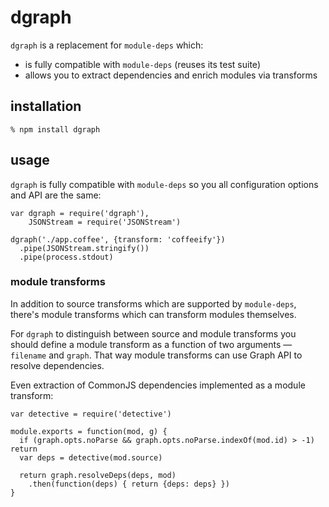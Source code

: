 # dgraph

`dgraph` is a replacement for `module-deps` which:

  * is fully compatible with `module-deps` (reuses its test suite)
  * allows you to extract dependencies and enrich modules via transforms

## installation

    % npm install dgraph

## usage

`dgraph` is fully compatible with `module-deps` so you all configuration options
and API are the same:

    var dgraph = require('dgraph'),
        JSONStream = require('JSONStream')

    dgraph('./app.coffee', {transform: 'coffeeify'})
      .pipe(JSONStream.stringify())
      .pipe(process.stdout)

### module transforms

In addition to source transforms which are supported by `module-deps`, there's
module transforms which can transform modules themselves.

For `dgraph` to distinguish between source and module transforms you should
define a module transform as a function of two arguments — `filename` and
`graph`. That way module transforms can use Graph API to resolve dependencies.

Even extraction of CommonJS dependencies implemented as a module transform:

    var detective = require('detective')

    module.exports = function(mod, g) {
      if (graph.opts.noParse && graph.opts.noParse.indexOf(mod.id) > -1) return
      var deps = detective(mod.source)

      return graph.resolveDeps(deps, mod)
        .then(function(deps) { return {deps: deps} })
    }
